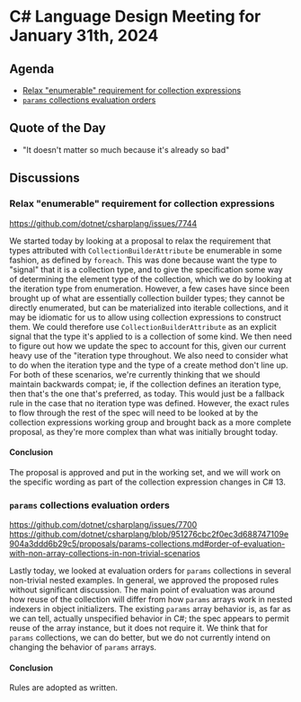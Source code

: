 # C# Language Design Meeting for January 31th, 2024

## Agenda

- [Relax "enumerable" requirement for collection expressions](#relax-enumerable-requirement-for-collection-expressions)
- [`params` collections evaluation orders](#params-collections-evaluation-orders)

## Quote of the Day

- "It doesn't matter so much because it's already so bad"

## Discussions

### Relax "enumerable" requirement for collection expressions

https://github.com/dotnet/csharplang/issues/7744

We started today by looking at a proposal to relax the requirement that types attributed with `CollectionBuilderAttribute` be enumerable in some fashion, as defined by `foreach`.
This was done because want the type to "signal" that it is a collection type, and to give the specification some way of determining the element type of the collection, which we
do by looking at the iteration type from enumeration. However, a few cases have since been brought up of what are essentially collection builder types; they cannot be directly
enumerated, but can be materialized into iterable collections, and it may be idiomatic for us to allow using collection expressions to construct them. We could therefore use
`CollectionBuilderAttribute` as an explicit signal that the type it's applied to is a collection of some kind. We then need to figure out how we update the spec to account for
this, given our current heavy use of the "iteration type throughout. We also need to consider what to do when the iteration type and the type of a create method don't line up.
For both of these scenarios, we're currently thinking that we should maintain backwards compat; ie, if the collection defines an iteration type, then that's the one that's
preferred, as today. This would just be a fallback rule in the case that no iteration type was defined. However, the exact rules to flow through the rest of the spec will need
to be looked at by the collection expressions working group and brought back as a more complete proposal, as they're more complex than what was initially brought today.

#### Conclusion

The proposal is approved and put in the working set, and we will work on the specific wording as part of the collection expression changes in C# 13.

### `params` collections evaluation orders

https://github.com/dotnet/csharplang/issues/7700  
https://github.com/dotnet/csharplang/blob/951276cbc2f0ec3d688747109e904a3ddd6b29c5/proposals/params-collections.md#order-of-evaluation-with-non-array-collections-in-non-trivial-scenarios

Lastly today, we looked at evaluation orders for `params` collections in several non-trivial nested examples. In general, we approved the proposed rules without significant
discussion. The main point of evaluation was around how reuse of the collection will differ from how `params` arrays work in nested indexers in object initializers. The existing
`params` array behavior is, as far as we can tell, actually unspecified behavior in C#; the spec appears to permit reuse of the array instance, but it does not require it. We think
that for `params` collections, we can do better, but we do not currently intend on changing the behavior of `params` arrays.

#### Conclusion

Rules are adopted as written.
